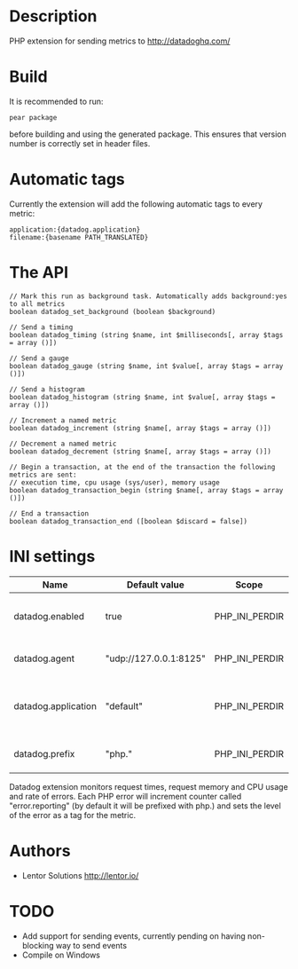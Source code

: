 Description
===========

PHP extension for sending metrics to http://datadoghq.com/

Build
=====

It is recommended to run:

    pear package
    
before building and using the generated package. This ensures that version number is correctly set in header files.


Automatic tags
==============

Currently the extension will add the following automatic tags to every metric:

    application:{datadog.application}
    filename:{basename PATH_TRANSLATED}

The API
=======

    // Mark this run as background task. Automatically adds background:yes to all metrics
    boolean datadog_set_background (boolean $background)

    // Send a timing
    boolean datadog_timing (string $name, int $milliseconds[, array $tags = array ()])

    // Send a gauge
    boolean datadog_gauge (string $name, int $value[, array $tags = array ()])

    // Send a histogram
    boolean datadog_histogram (string $name, int $value[, array $tags = array ()])

    // Increment a named metric
    boolean datadog_increment (string $name[, array $tags = array ()])

    // Decrement a named metric
    boolean datadog_decrement (string $name[, array $tags = array ()])

    // Begin a transaction, at the end of the transaction the following metrics are sent:
    // execution time, cpu usage (sys/user), memory usage
    boolean datadog_transaction_begin (string $name[, array $tags = array ()])

    // End a transaction
    boolean datadog_transaction_end ([boolean $discard = false])

INI settings
============

| Name                 | Default value          | Scope          | Description                                                    |
|----------------------|------------------------|----------------|----------------------------------------------------------------|
| datadog.enabled      | true                   | PHP_INI_PERDIR | Whether to enable datadog monitoring                           |
| datadog.agent        | "udp://127.0.0.1:8125" | PHP_INI_PERDIR | Address of the dd-agent                                        |
| datadog.application  | "default"              | PHP_INI_PERDIR | Application name to use in the automatic tag                   |
| datadog.prefix       | "php."                 | PHP_INI_PERDIR | Prefix to use for PHP metrics                                  |


Datadog extension monitors request times, request memory and CPU usage and rate of errors. Each PHP error will increment counter
called "error.reporting" (by default it will be prefixed with php.) and sets the level of the error as a tag for the metric.


Authors
=======

* Lentor Solutions http://lentor.io/


TODO
====

* Add support for sending events, currently pending on having non-blocking way to send events
* Compile on Windows
